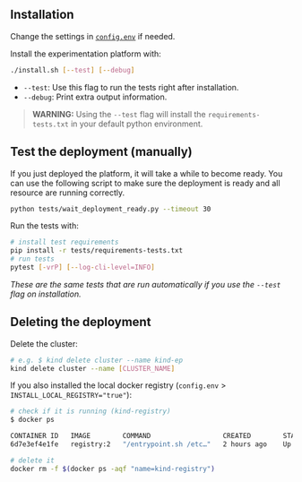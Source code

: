 

## Installation

Change the settings in [`config.env`](config.env) if needed.

Install the experimentation platform with:

```bash
./install.sh [--test] [--debug]
```

- `--test`: Use this flag to run the tests right after installation.
- `--debug`: Print extra output information.

> **WARNING:** Using the `--test` flag will install the `requirements-tests.txt` in your default python environment.

## Test the deployment (manually)

If you just deployed the platform, it will take a while to become ready. You can use
the following script to make sure the deployment is ready and all resource are running
correctly.

```bash
python tests/wait_deployment_ready.py --timeout 30
```

Run the tests with:

```bash
# install test requirements
pip install -r tests/requirements-tests.txt
# run tests
pytest [-vrP] [--log-cli-level=INFO]
```

*These are the same tests that are run automatically if you use the `--test` flag on installation.*


## Deleting the deployment

Delete the cluster:
```bash
# e.g. $ kind delete cluster --name kind-ep
kind delete cluster --name [CLUSTER_NAME]
```

If you also installed the local docker registry (`config.env` > `INSTALL_LOCAL_REGISTRY="true"`):

```bash
# check if it is running (kind-registry)
$ docker ps

CONTAINER ID   IMAGE        COMMAND                  CREATED        STATUS        PORTS                       NAMES
6d7e3ef4e1fe   registry:2   "/entrypoint.sh /etc…"   2 hours ago    Up 2 hours    127.0.0.1:5001->5000/tcp    kind-registry
```

```bash
# delete it
docker rm -f $(docker ps -aqf "name=kind-registry")
```
